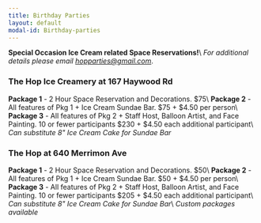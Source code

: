 ```yaml
---
title: Birthday Parties
layout: default
modal-id: Birthday-parties
---
```

**Special Occasion Ice Cream related Space Reservations!**\\
*For additional details please email <a href="mailto:hopparties@gmail.com">hopparties@gmail.com</a>*.
    
### The Hop Ice Creamery at 167 Haywood Rd
**Package 1** - 2 Hour Space Reservation and Decorations. $75\\
**Package 2** - All features of Pkg 1 + Ice Cream Sundae Bar. $75 + $4.50 per person\\
**Package 3** - All features of Pkg 2 + Staff Host, Balloon Artist, and Face Painting. 10 or fewer participants $230 + $4.50 each additional participant\\
*Can substitute 8" Ice Cream Cake for Sundae Bar*

### The Hop at 640 Merrimon Ave
**Package 1** - 2 Hour Space Reservation and Decorations. $50\\
**Package 2** - All features of Pkg 1 + Ice Cream Sundae Bar. $50 + $4.50 per person\\
**Package 3** - All features of Pkg 2 + Staff Host, Balloon Artist, and Face Painting. 10 or fewer participants $205 + $4.50 each additional participant\\
*Can substitute 8" Ice Cream Cake for Sundae Bar*\\
*Custom packages available*
